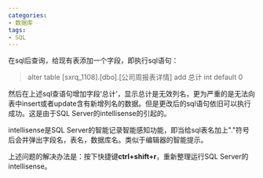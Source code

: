 ```yaml
---
categories:
- 数据库
tags:
- SQL 
---
```

在sql后查询，给现有表添加一个字段，即执行sql语句：

>alter table [sxrq_1108].[dbo].[公司周报表详情] add 总计 int default 0

然后在上述sql查语句增加字段‘总计’，显示总计是无效列名，更为严重的是无法向表中insert或者update含有新增列名的数据。但是更改后的sql语句依旧可以执行成功。这是由于SQL Server的intellisense的引起的。

intellisense是SQL Server的智能记录智能感知功能，即当给sql表名加上"."符号后会并弹出字段名，表名，数据库名。类似于编辑器的智能提示。

上述问题的解决办法是：按下快捷键**ctrl+shift+r**，重新整理运行SQL Server的intellisense。
